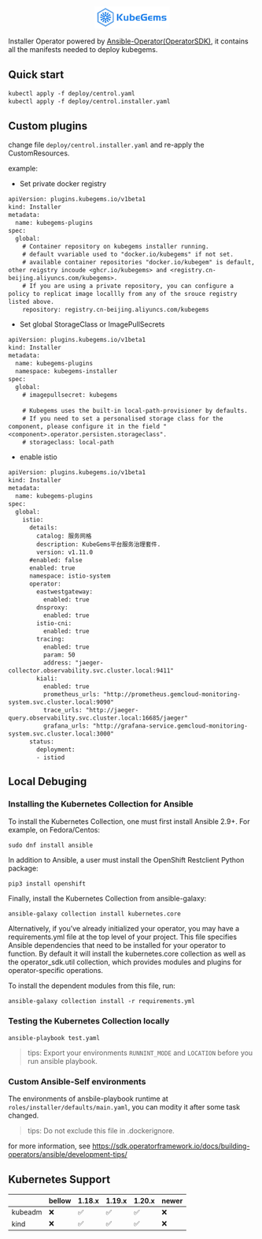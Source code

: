 <p align="center">
<img src="https://github.com/kubegems/.github/blob/master/static/image/kubegem-logo.jpg?raw=true" width="30%" height="30%">
</p>

Installer Operator powered by [Ansible-Operator(OperatorSDK)](https://sdk.operatorframework.io/docs/overview/), it contains all the manifests needed to deploy kubegems.

## Quick start

```
kubectl apply -f deploy/centrol.yaml
kubectl apply -f deploy/centrol.installer.yaml
```
## Custom plugins

change file `deploy/centrol.installer.yaml` and re-apply the CustomResources.

example:

- Set private docker registry

```
apiVersion: plugins.kubegems.io/v1beta1
kind: Installer
metadata:
  name: kubegems-plugins
spec:
  global:
    # Container repository on kubegems installer running.
    # default vvariable used to "docker.io/kubegems" if not set.
    # available container repositories "docker.io/kubegem" is default, other reigstry incoude <ghcr.io/kubegems> and <registry.cn-beijing.aliyuncs.com/kubegems>.
    # If you are using a private repository, you can configure a policy to replicat image locallly from any of the srouce registry listed above.
    repository: registry.cn-beijing.aliyuncs.com/kubegems
```

- Set global StorageClass or ImagePullSecrets

```
apiVersion: plugins.kubegems.io/v1beta1
kind: Installer
metadata:
  name: kubegems-plugins
  namespace: kubegems-installer
spec:
  global:
    # imagepullsecret: kubegems
  
    # Kubegems uses the built-in local-path-provisioner by defaults.
    # If you need to set a personalised storage class for the component, please configure it in the field "<component>.operator.persisten.storageclass".
    # storageclass: local-path
```

- enable istio

```
apiVersion: plugins.kubegems.io/v1beta1
kind: Installer
metadata:
  name: kubegems-plugins
spec:
  global:
    istio:
      details:
        catalog: 服务网格
        description: KubeGems平台服务治理套件.
        version: v1.11.0
      #enabled: false 
      enabled: true
      namespace: istio-system
      operator:
        eastwestgateway:
          enabled: true
        dnsproxy:
          enabled: true
        istio-cni:
          enabled: true
        tracing:
          enabled: true
          param: 50
          address: "jaeger-collector.observability.svc.cluster.local:9411"
        kiali:
          enabled: true
          prometheus_urls: "http://prometheus.gemcloud-monitoring-system.svc.cluster.local:9090"
          trace_urls: "http://jaeger-query.observability.svc.cluster.local:16685/jaeger"
          grafana_urls: "http://grafana-service.gemcloud-monitoring-system.svc.cluster.local:3000"
      status:
        deployment:
        - istiod
```

## Local Debuging

### Installing the Kubernetes Collection for Ansible 

To install the Kubernetes Collection, one must first install Ansible 2.9+. For example, on Fedora/Centos:

```
sudo dnf install ansible
```

In addition to Ansible, a user must install the OpenShift Restclient Python package:

```
pip3 install openshift
```

Finally, install the Kubernetes Collection from ansible-galaxy:

```
ansible-galaxy collection install kubernetes.core
```

Alternatively, if you’ve already initialized your operator, you may have a requirements.yml file at the top level of your project. This file specifies Ansible dependencies that need to be installed for your operator to function. By default it will install the kubernetes.core collection as well as the operator_sdk.util collection, which provides modules and plugins for operator-specific operations.

To install the dependent modules from this file, run:

```
ansible-galaxy collection install -r requirements.yml
```

### Testing the Kubernetes Collection locally 

```
ansible-playbook test.yaml
```

> tips: Export your environments `RUNNINT_MODE` and `LOCATION`  before you run ansible playbook.

### Custom Ansible-Self environments

The environments of ansbile-playbook runtime at `roles/installer/defaults/main.yaml`, you can modity it after some task changed.

> tips: Do not exclude this file in .dockerignore.


for more information, see https://sdk.operatorframework.io/docs/building-operators/ansible/development-tips/ 


## Kubernetes Support

|   | bellow |  1.18.x  |  1.19.x  |  1.20.x | newer |
| --- | --- | --- | --- | --- | --- |
| kubeadm | ❌  |  ✅ |  ✅ |  ✅ | ❌ |
| kind | ❌  |  ✅ |  ✅ |  ✅ | ❌ |